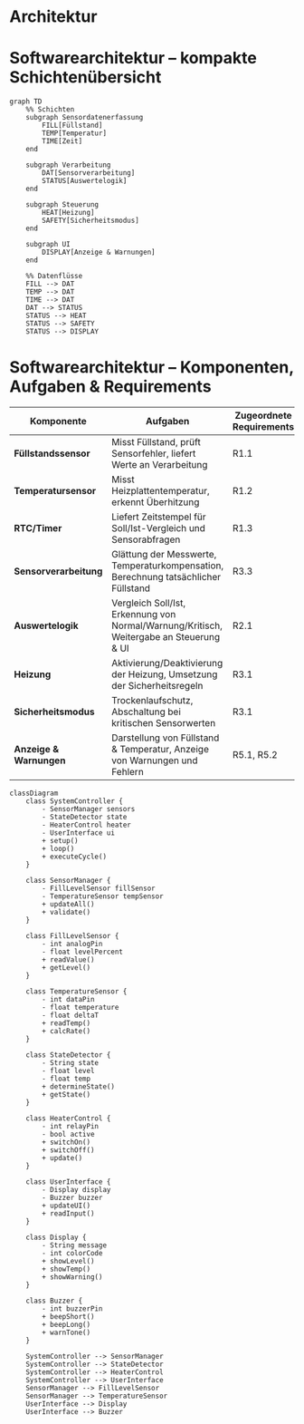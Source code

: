 # Architektur 

# Softwarearchitektur – kompakte Schichtenübersicht

```mermaid
graph TD
    %% Schichten
    subgraph Sensordatenerfassung
        FILL[Füllstand]
        TEMP[Temperatur]
        TIME[Zeit]
    end

    subgraph Verarbeitung
        DAT[Sensorverarbeitung]
        STATUS[Auswertelogik]
    end

    subgraph Steuerung
        HEAT[Heizung]
        SAFETY[Sicherheitsmodus]
    end

    subgraph UI
        DISPLAY[Anzeige & Warnungen]
    end

    %% Datenflüsse
    FILL --> DAT
    TEMP --> DAT
    TIME --> DAT
    DAT --> STATUS
    STATUS --> HEAT
    STATUS --> SAFETY
    STATUS --> DISPLAY

```

# Softwarearchitektur – Komponenten, Aufgaben & Requirements

| **Komponente**           | **Aufgaben**                                                                 | **Zugeordnete Requirements** |
|---------------------------|----------------------------------------------------------------------------|-----------------------------|
| **Füllstandssensor**      | Misst Füllstand, prüft Sensorfehler, liefert Werte an Verarbeitung          | R1.1                        |
| **Temperatursensor**      | Misst Heizplattentemperatur, erkennt Überhitzung                            | R1.2                        |
| **RTC/Timer**             | Liefert Zeitstempel für Soll/Ist-Vergleich und Sensorabfragen              | R1.3                        |
| **Sensorverarbeitung**    | Glättung der Messwerte, Temperaturkompensation, Berechnung tatsächlicher Füllstand | R3.3                        |
| **Auswertelogik**         | Vergleich Soll/Ist, Erkennung von Normal/Warnung/Kritisch, Weitergabe an Steuerung & UI | R2.1                        |
| **Heizung**               | Aktivierung/Deaktivierung der Heizung, Umsetzung der Sicherheitsregeln      | R3.1                        |
| **Sicherheitsmodus**      | Trockenlaufschutz, Abschaltung bei kritischen Sensorwerten                 | R3.1                        |
| **Anzeige & Warnungen**   | Darstellung von Füllstand & Temperatur, Anzeige von Warnungen und Fehlern    | R5.1, R5.2                  |


````mermaid
classDiagram
    class SystemController {
        - SensorManager sensors
        - StateDetector state
        - HeaterControl heater
        - UserInterface ui
        + setup()
        + loop()
        + executeCycle()
    }

    class SensorManager {
        - FillLevelSensor fillSensor
        - TemperatureSensor tempSensor
        + updateAll()
        + validate()
    }

    class FillLevelSensor {
        - int analogPin
        - float levelPercent
        + readValue()
        + getLevel()
    }

    class TemperatureSensor {
        - int dataPin
        - float temperature
        - float deltaT
        + readTemp()
        + calcRate()
    }

    class StateDetector {
        - String state
        - float level
        - float temp
        + determineState()
        + getState()
    }

    class HeaterControl {
        - int relayPin
        - bool active
        + switchOn()
        + switchOff()
        + update()
    }

    class UserInterface {
        - Display display
        - Buzzer buzzer
        + updateUI()
        + readInput()
    }

    class Display {
        - String message
        - int colorCode
        + showLevel()
        + showTemp()
        + showWarning()
    }

    class Buzzer {
        - int buzzerPin
        + beepShort()
        + beepLong()
        + warnTone()
    }

    SystemController --> SensorManager
    SystemController --> StateDetector
    SystemController --> HeaterControl
    SystemController --> UserInterface
    SensorManager --> FillLevelSensor
    SensorManager --> TemperatureSensor
    UserInterface --> Display
    UserInterface --> Buzzer
````
